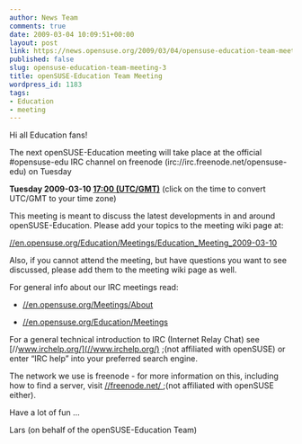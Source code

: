 ```yaml
---
author: News Team
comments: true
date: 2009-03-04 10:09:51+00:00
layout: post
link: https://news.opensuse.org/2009/03/04/opensuse-education-team-meeting-3/
published: false
slug: opensuse-education-team-meeting-3
title: openSUSE-Education Team Meeting
wordpress_id: 1183
tags:
- Education
- meeting
---
```


Hi all Education fans!

The next openSUSE-Education meeting will take place at the official #opensuse-edu IRC channel on freenode (irc://irc.freenode.net/opensuse-edu) on Tuesday


**Tuesday 2009-03-10 [17:00 (UTC/GMT)](//www.worldtimeserver.com/convert_time_in_UTC.aspx?y=2009&mo=03&d=10&h=17&mn=0)**
(click on the time to convert UTC/GMT to your time zone)

This meeting is meant to discuss the latest developments in and around openSUSE-Education. Please add your topics to the meeting wiki page at:

[//en.opensuse.org/Education/Meetings/Education_Meeting_2009-03-10](//en.opensuse.org/Education/Meetings/Education_Meeting_2009-03-10)

Also, if you cannot attend the meeting, but have questions you want to see discussed, please add them to the meeting wiki page as well.

For general info about our IRC meetings read:



	
  * [//en.opensuse.org/Meetings/About](//en.opensuse.org/Meetings/About)

	
  * [//en.opensuse.org/Education/Meetings](//en.opensuse.org/Education/Meetings)


For a general technical introduction to IRC (Internet Relay Chat) see [//www.irchelp.org/](//www.irchelp.org/) ;(not affiliated with openSUSE) or enter “IRC help” into your preferred search engine.

The network we use is freenode - for more information on this, including how to find a server, visit [//freenode.net/ ](//freenode.net/);(not affiliated with openSUSE either).

Have a lot of fun …

Lars (on behalf of the openSUSE-Education Team)
